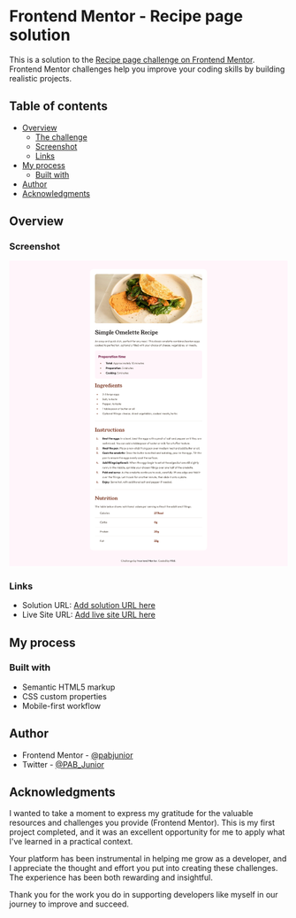 # Frontend Mentor - Recipe page solution

This is a solution to the [Recipe page challenge on Frontend Mentor](https://www.frontendmentor.io/challenges/recipe-page-KiTsR8QQKm). Frontend Mentor challenges help you improve your coding skills by building realistic projects.

## Table of contents

- [Overview](#overview)
  - [The challenge](#the-challenge)
  - [Screenshot](#screenshot)
  - [Links](#links)
- [My process](#my-process)
  - [Built with](#built-with)
- [Author](#author)
- [Acknowledgments](#acknowledgments)

## Overview

### Screenshot

![](./screenshot.png)

### Links

- Solution URL: [Add solution URL here](https://your-solution-url.com)
- Live Site URL: [Add live site URL here](https://your-live-site-url.com)

## My process

### Built with

- Semantic HTML5 markup
- CSS custom properties
- Mobile-first workflow

## Author

- Frontend Mentor - [@pabjunior](https://www.frontendmentor.io/profile/pabjunior)
- Twitter - [@PAB_Junior](https://www.twitter.com/PAB_Junior)

## Acknowledgments

I wanted to take a moment to express my gratitude for the valuable resources and challenges you provide (Frontend Mentor). This is my first project completed, and it was an excellent opportunity for me to apply what I've learned in a practical context.

Your platform has been instrumental in helping me grow as a developer, and I appreciate the thought and effort you put into creating these challenges. The experience has been both rewarding and insightful.

Thank you for the work you do in supporting developers like myself in our journey to improve and succeed.
